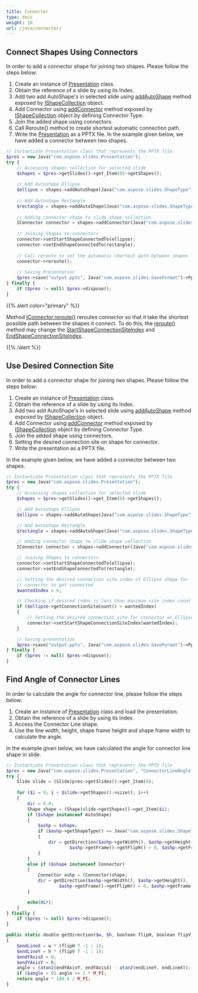 ```yaml
---
title: Connector
type: docs
weight: 10
url: /java/connector/
---
```


## **Connect Shapes Using Connectors**
In order to add a connector shape for joining two shapes. Please follow the steps below:

1. Create an instance of [Presentation](https://apireference.aspose.com/slides/java/com.aspose.slides/Presentation) class.
1. Obtain the reference of a slide by using its Index.
1. Add two add AutoShape's in selected slide using [addAutoShape](https://apireference.aspose.com/slides/java/com.aspose.slides/IShapeCollection#addAutoShape-int-float-float-float-float-) method exposed by [IShapeCollection](https://apireference.aspose.com/slides/java/com.aspose.slides/IShapeCollection) object.
1. Add Connector using [addConnector](https://apireference.aspose.com/slides/java/com.aspose.slides/IShapeCollection#addConnector-int-float-float-float-float-) method exposed by [IShapeCollection](https://apireference.aspose.com/slides/java/com.aspose.slides/IShapeCollection) object by defining Connector Type.
1. Join the added shape using connectors.
1. Call Reroute() method to create shortest automatic connection path.
1. Write the [Presentation](https://apireference.aspose.com/slides/java/com.aspose.slides/Presentation) as a PPTX file.
   In the example given below, we have added a connector between two shapes.

```php
// Instantiate Presentation class that represents the PPTX file
$pres = new Java("com.aspose.slides.Presentation");
try {
    // Accessing shapes collection for selected slide
    $shapes = $pres->getSlides()->get_Item(0)->getShapes();
    
    // Add Autoshape Ellipse
    $ellipse = shapes->addAutoShape(Java("com.aspose.slides.ShapeType")->Ellipse, 0, 100, 100, 100);
    
    // Add Autoshape Rectangle
    $rectangle = shapes->addAutoShape(Java("com.aspose.slides.ShapeType")->Rectangle, 100, 300, 100, 100);
    
    // Adding connector shape to slide shape collection
    IConnector connector = shapes->addConnector(Java("com.aspose.slides.ShapeType")->BentConnector2, 0, 0, 10, 10);
    
    // Joining Shapes to connectors
    connector->setStartShapeConnectedTo(ellipse);
    connector->setEndShapeConnectedTo(rectangle);
    
    // Call reroute to set the automatic shortest path between shapes
    connector->reroute();
    
    // Saving Presentation
    $pres->save("output.pptx", Java("com.aspose.slides.SaveFormat")->Pptx);
} finally {
    if ($pres != null) $pres->dispose();
}
```

{{% alert color="primary" %}} 

Method [IConnector.reroute()](https://apireference.aspose.com/slides/java/com.aspose.slides/IConnector#reroute--) reroutes connector so that it take the shortest possible path between the shapes it connect. To do this, the [reroute()](https://apireference.aspose.com/slides/java/com.aspose.slides/IConnector#reroute--) method may change the [StartShapeConnectionSiteIndex](https://apireference.aspose.com/slides/java/com.aspose.slides/IConnector#setStartShapeConnectionSiteIndex-long-) and [EndShapeConnectionSiteIndex](https://apireference.aspose.com/slides/java/com.aspose.slides/IConnector#setEndShapeConnectionSiteIndex-long-).

{{% /alert %}} 

## **Use Desired Connection Site**
In order to add a connector shape for joining two shapes. Please follow the steps below:

1. Create an instance of [Presentation](https://apireference.aspose.com/slides/java/com.aspose.slides/Presentation) class.
1. Obtain the reference of a slide by using its Index.
1. Add two add AutoShape's in selected slide using [addAutoShape](https://apireference.aspose.com/slides/java/com.aspose.slides/IShapeCollection#addAutoShape-int-float-float-float-float-) method exposed by [IShapeCollection](https://apireference.aspose.com/slides/java/com.aspose.slides/IShapeCollection) object.
1. Add Connector using [addConnector](https://apireference.aspose.com/slides/java/com.aspose.slides/IShapeCollection#addConnector-int-float-float-float-float-) method exposed by [IShapeCollection](https://apireference.aspose.com/slides/java/com.aspose.slides/IShapeCollection) object by defining Connector Type.
1. Join the added shape using connectors.
1. Setting the desired connection site on shape for connector.
1. Write the presentation as a PPTX file.

In the example given below, we have added a connector between two shapes.

```php
// Instantiate Presentation class that represents the PPTX file
$pres = new Java("com.aspose.slides.Presentation");
try {
    // Accessing shapes collection for selected slide
    $shapes = $pres->getSlides()->get_Item(0)->getShapes();

    // Add Autoshape Ellipse
    $ellipse = shapes->addAutoShape(Java("com.aspose.slides.ShapeType")->Ellipse, 0, 100, 100, 100);

    // Add Autoshape Rectangle
    $rectangle = shapes->addAutoShape(Java("com.aspose.slides.ShapeType")->Rectangle, 100, 300, 100, 100);

    // Adding connector shape to slide shape collection
    IConnector connector = shapes->addConnector(Java("com.aspose.slides.ShapeType")->BentConnector2, 0, 0, 10, 10);

    // Joining Shapes to connectors
    connector->setStartShapeConnectedTo(ellipse);
    connector->setEndShapeConnectedTo(rectangle);

    // Setting the desired connection site index of Ellipse shape for
    // connector to get connected
    $wantedIndex = 6;

    // Checking if desired index is less than maximum site index count
    if ($ellipse->getConnectionSiteCount() > wantedIndex) 
    {
        // Setting the desired connection site for connector on Ellipse
        connector->setStartShapeConnectionSiteIndex(wantedIndex);
    }

    // Saving presentation
    $pres->save("output.pptx", Java("com.aspose.slides.SaveFormat")->Pptx);
} finally {
    if ($pres != null) $pres->dispose();
}
```

## **Find Angle of Connector Lines**
In order to calculate the angle for connector line, please follow the steps below:

1. Create an instance of [Presentation](https://apireference.aspose.com/slides/java/com.aspose.slides/Presentation) class and load the presentation.
1. Obtain the reference of a slide by using its Index.
1. Access the Connector Line shape.
1. Use the line width, height, shape frame height and shape frame width to calculate the angle.

In the example given below, we have calculated the angle for connector line shape in slide.

```php
// Instantiate Presentation class that represents the PPTX file
$pres = new Java("com.aspose.slides.Presentation", "ConnectorLineAngle.pptx");
try {
    Slide slide = (Slide)pres->getSlides()->get_Item(0);
    
    for ($i = 0; i < $slide->getShapes()->size(); i++)
    {
        dir = 0.0;
        Shape shape = (Shape)slide->getShapes()->get_Item($i);
        if ($shape instanceof AutoShape)
        {
            $ashp = $shape;
            if ($ashp->getShapeType() == Java("com.aspose.slides.ShapeType")->Line)
            {
                dir = getDirection($ashp->getWidth(), $ashp->getHeight(),
                        $ashp->getFrame()->getFlipH() > 0, $ashp->getFrame()->getFlipV() > 0);
            }
        }
        else if ($shape instanceof Connector)
        {
            Connector ashp = (Connector)shape;
            dir = getDirection($ashp->getWidth(), $ashp->getHeight(),
                    $ashp->getFrame()->getFlipH() > 0, $ashp->getFrame()->getFlipV() > 0);
        }

        echo(dir);
    }
} finally {
    if ($pres != null) $pres->dispose();
}
```
```php
public static double getDirection($w, $h, boolean flipH, boolean flipV)
{
    $endLineX = w * (flipH ? -1 : 1);
    $endLineY = h * (flipV ? -1 : 1);
    $endYAxisX = 0;
    $endYAxisY = h;
    angle = (atan2(endYAxisY, endYAxisX) - atan2(endLineY, endLineX));
    if ($angle < 0) angle += 2 * M_PI;
    return angle * 180.0 / M_PI;
}
```
